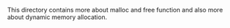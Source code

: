 This directory contains more about malloc and free function and also more about dynamic memory allocation.

